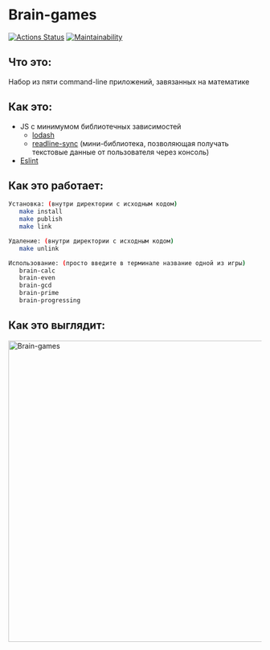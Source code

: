 # Brain-games
[![Actions Status](https://github.com/neandreev/brain-games/workflows/Eslint/badge.svg)](https://github.com/neandreev/brain-games/actions)
[![Maintainability](https://api.codeclimate.com/v1/badges/0164fb3f8a235fd45970/maintainability)](https://codeclimate.com/github/neandreev/Brain-games/maintainability)

## Что это:
Набор из пяти command-line приложений, завязанных на математике

## Как это:
 - JS с минимумом библиотечных зависимостей
    - [lodash](https://github.com/lodash/lodash)
    - [readline-sync](https://github.com/anseki/readline-sync) (мини-библиотека, позволяющая получать текстовые данные от пользователя через консоль)
 - [Eslint](https://github.com/eslint/eslint)

## Как это работает:
```sh
Установка: (внутри директории с исходным кодом)
   make install
   make publish
   make link

Удаление: (внутри директории с исходным кодом)
   make unlink

Использование: (просто введите в терминале название одной из игры)
   brain-calc
   brain-even
   brain-gcd
   brain-prime
   brain-progressing
```

## Как это выглядит:
<img src="https://neandreev.ru/images/Brain-games.gif" alt="Brain-games" width="600"/>
